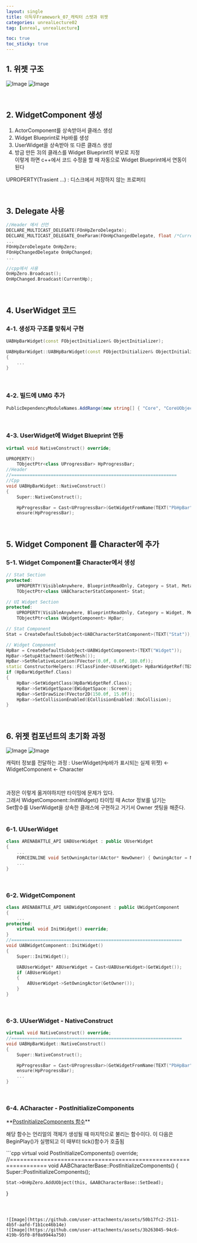 ```yaml
---
layout: single
title: 이득우Framework_07_캐릭터 스텟과 위젯
categories: unrealLecture02
tag: [unreal, unrealLecture]

toc: true
toc_sticky: true
---
```

## 1. 위젯 구조
![Image](https://github.com/user-attachments/assets/5d2db442-1bbf-4b4e-aa98-77046d34958c)
![Image](https://github.com/user-attachments/assets/fc066894-6485-44f6-b60d-cce72a0971f5)

   
   

## 2. WidgetComponent 생성
1) ActorComponent를 상속받아서 클래스 생성<br>
2) Widget Blueprint로 Hp바를 생성<br>
3) UserWidget을 상속받아 또 다른 클래스 생성<br>
4) 방금 만든  3)의 클래스를 Widget Blueprint의 부모로 지정 <br>
	이렇게 하면 c++에서 코드 수정을 할 때 자동으로 Widget Blueprint에서 연동이 된다<br>

UPROPERTY(Trasient ...) : 디스크에서 저장하지 않는 프로퍼티

   
   

## 3. Delegate 사용
```cpp
//Header 에서 선언
DECLARE_MULTICAST_DELEGATE(FOnHpZeroDelegate);
DECLARE_MULTICAST_DELEGATE_OneParam(FOnHpChangedDelegate, float /*CurrentHp*/);
...
FOnHpZeroDelegate OnHpZero;
FOnHpChangedDelegate OnHpChanged;
...

//cpp에서 사용
OnHpZero.Broadcast();
OnHpChanged.Broadcast(CurrentHp);
```

   
   

## 4. UserWidget 코드
### 4-1. 생성자 구조를 맞춰서 구현
```cpp
UABHpBarWidget(const FObjectInitializer& ObjectInitializer);

UABHpBarWidget::UABHpBarWidget(const FObjectInitializer& ObjectInitializer) : Super(ObjectInitializer)
{
	...
}
```

   

### 4-2. 빌드에 UMG 추가
```C#
PublicDependencyModuleNames.AddRange(new string[] { "Core", "CoreUObject", "Engine", "InputCore", "EnhancedInput", "UMG" });
```
   
### 4-3. UserWidget에 Widget Blueprint 연동
```cpp
virtual void NativeConstruct() override;

UPROPERTY()
	TObjectPtr<class UProgressBar> HpProgressBar;
//Header
//===============================================================
//Cpp
void UABHpBarWidget::NativeConstruct()
{
	Super::NativeConstruct();

	HpProgressBar = Cast<UProgressBar>(GetWidgetFromName(TEXT("PbHpBar")));
	ensure(HpProgressBar);
```

   
   

## 5. Widget Component 를 Character에 추가
### 5-1. Widget Component를 Character에서 생성
```cpp
// Stat Section
protected:
	UPROPERTY(VisibleAnywhere, BlueprintReadOnly, Category = Stat, Meta = (AllowPrivateAccess = "true"))
	TObjectPtr<class UABCharacterStatComponent> Stat;

// UI Widget Section
protected:
	UPROPERTY(VisibleAnywhere, BlueprintReadOnly, Category = Widget, Meta = (AllowPrivateAccess = "true"))
	TObjectPtr<class UWidgetComponent> HpBar;
```

```cpp
// Stat Component 
Stat = CreateDefaultSubobject<UABCharacterStatComponent>(TEXT("Stat"));

// Widget Component 
HpBar = CreateDefaultSubobject<UABWidgetComponent>(TEXT("Widget"));
HpBar->SetupAttachment(GetMesh());
HpBar->SetRelativeLocation(FVector(0.0f, 0.0f, 180.0f));
static ConstructorHelpers::FClassFinder<UUserWidget> HpBarWidgetRef(TEXT("/Game/ArenaBattle/UI/WBP_HpBar.WBP_HpBar_C"));
if (HpBarWidgetRef.Class)
{
	HpBar->SetWidgetClass(HpBarWidgetRef.Class);
	HpBar->SetWidgetSpace(EWidgetSpace::Screen);
	HpBar->SetDrawSize(FVector2D(150.0f, 15.0f));
	HpBar->SetCollisionEnabled(ECollisionEnabled::NoCollision);
}
```

   
   

## 6. 위젯 컴포넌트의 초기화 과정
![Image](https://github.com/user-attachments/assets/948cd9e2-97fb-4df4-b056-c7d1fd584998)
![Image](https://github.com/user-attachments/assets/551be023-5510-4f6c-ad77-0d19fa17dc3f)

캐릭터 정보를 전달하는 과정 : UserWidget(Hp바가 표시되는 실제 위젯) <- WidgetComponent <- Character

   

과정은 이렇게 옮겨야하지만 타이밍에 문제가 있다.<br>
그래서 WidgetComponent::InitWidget() 타이밍 때 Actor 정보를 넘기는 <br>
Set함수를 UserWidget을 상속한 클래스에 구현하고 거기서 Owner 셋팅을 해준다.
   
### 6-1. UUserWidget
```cpp
class ARENABATTLE_API UABUserWidget : public UUserWidget
{
	...
	FORCEINLINE void SetOwningActor(AActor* NewOwner) { OwningActor = NewOwner; }
	...
}
```

   

### 6-2. WidgetComponent
```cpp
class ARENABATTLE_API UABWidgetComponent : public UWidgetComponent
{
	...
protected:
	virtual void InitWidget() override;
}
//=================================================================
void UABWidgetComponent::InitWidget()
{
	Super::InitWidget();

	UABUserWidget* ABUserWidget = Cast<UABUserWidget>(GetWidget());
	if (ABUserWidget)
	{
		ABUserWidget->SetOwningActor(GetOwner());
	}
}
```

   

### 6-3. UUserWidget - NativeConstruct
```cpp
virtual void NativeConstruct() override;
//=================================================================
void UABHpBarWidget::NativeConstruct()
{
	Super::NativeConstruct();

	HpProgressBar = Cast<UProgressBar>(GetWidgetFromName(TEXT("PbHpBar")));
	ensure(HpProgressBar);
	...
}
```

   

### 6-4. ACharacter - PostInitializeComponents
<div class="notice--danger" markdown="1">
**<u>PostInitializeComponents 함수</u>** 

해당 함수는 언리얼의 객체가 생성될 때 마지막으로 불리는 함수이다.
이 다음은 BeginPlay()가 실행되고 이 때부터 tick()함수가 호출됨
</div>
```cpp
virtual void PostInitializeComponents() override;
//=================================================================
void AABCharacterBase::PostInitializeComponents()
{
	Super::PostInitializeComponents();

	Stat->OnHpZero.AddUObject(this, &AABCharacterBase::SetDead);
}
```



![Image](https://github.com/user-attachments/assets/50b17fc2-2511-4b5f-aafd-f1b1ce46b14e)
![Image](https://github.com/user-attachments/assets/3b263045-94c6-419b-95f0-8f0a9944a750)